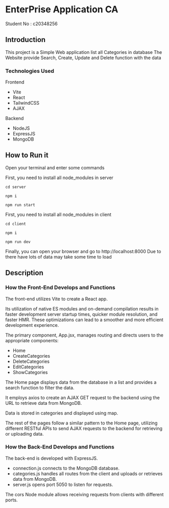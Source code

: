 # EnterPrise Application CA

Student No : c20348256



## Introduction
This project is a Simple Web application list all Categories in database
The Website provide Search, Create, Update and Delete function with the data
### Technologies Used
Frontend
- Vite
- React
- TailwindCSS
- AJAX

Backend
- NodeJS
- ExpressJS
- MongoDB

## How to Run it
Open your terminal and enter some commands

First, you need to install all node_modules in server
```
cd server

npm i

npm run start
```

First, you need to install all node_modules in client
```
cd client

npm i

npm run dev
```

Finally, you can open your browser and go to http://localhost:8000
Due to there have lots of data may take some time to load


## Description

### How the Front-End Develops and Functions

The front-end utilizes Vite to create a React app.

Its utilization of native ES modules and on-demand compilation results in faster development server startup times, quicker module resolution, and faster HMR. These optimizations can lead to a smoother and more efficient development experience.

The primary component, App.jsx, manages routing and directs users to the appropriate components:

- Home 
- CreateCategories
- DeleteCategories
- EditCategories
- ShowCategories

The Home page displays data from the database in a list and provides a search function to filter the data.

It employs axios to create an AJAX GET request to the backend using the URL to retrieve data from MongoDB.

Data is stored in categories and displayed using map.

The rest of the pages follow a similar pattern to the Home page, utilizing different RESTful APIs to send AJAX requests to the backend for retrieving or uploading data.


### How the Back-End Develops and Functions

The back-end is developed with ExpressJS.

- connection.js connects to the MongoDB database.
- categories.js handles all routes from the client and uploads or retrieves data from MongoDB.
- server.js opens port 5050 to listen for requests.

The cors Node module allows receiving requests from clients with different ports.

